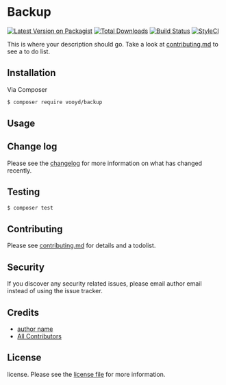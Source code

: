 # Backup

[![Latest Version on Packagist][ico-version]][link-packagist]
[![Total Downloads][ico-downloads]][link-downloads]
[![Build Status][ico-travis]][link-travis]
[![StyleCI][ico-styleci]][link-styleci]

This is where your description should go. Take a look at [contributing.md](contributing.md) to see a to do list.

## Installation

Via Composer

``` bash
$ composer require vooyd/backup
```

## Usage

## Change log

Please see the [changelog](changelog.md) for more information on what has changed recently.

## Testing

``` bash
$ composer test
```

## Contributing

Please see [contributing.md](contributing.md) for details and a todolist.

## Security

If you discover any security related issues, please email author email instead of using the issue tracker.

## Credits

- [author name][link-author]
- [All Contributors][link-contributors]

## License

license. Please see the [license file](license.md) for more information.

[ico-version]: https://img.shields.io/packagist/v/vooyd/backup.svg?style=flat-square
[ico-downloads]: https://img.shields.io/packagist/dt/vooyd/backup.svg?style=flat-square
[ico-travis]: https://img.shields.io/travis/vooyd/backup/master.svg?style=flat-square
[ico-styleci]: https://styleci.io/repos/12345678/shield

[link-packagist]: https://packagist.org/packages/vooyd/backup
[link-downloads]: https://packagist.org/packages/vooyd/backup
[link-travis]: https://travis-ci.org/vooyd/backup
[link-styleci]: https://styleci.io/repos/12345678
[link-author]: https://github.com/vooyd
[link-contributors]: ../../contributors

